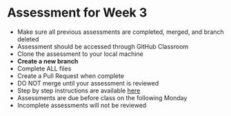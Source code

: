 # Assessment for Week 3

- Make sure all previous assessments are completed, merged, and branch deleted
- Assessment should be accessed through GitHub Classroom
- Clone the assessment to your local machine
- **Create a new branch**
- Complete ALL files
- Create a Pull Request when complete
- DO NOT merge until your assessment is reviewed
- Step by step instructions are available [here](https://github.com/LEARNAcademy/Syllabus/blob/main/github/assessments.md)
- Assessments are due before class on the following Monday
- Incomplete assessments will not be reviewed

